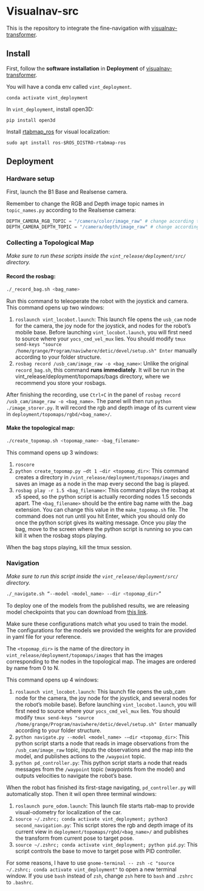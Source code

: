 ﻿# Visualnav-src

This is the repository to integrate the fine-navigation with [visualnav-transformer](https://github.com/robodhruv/visualnav-transformer).

## Install

First, follow the **software installation** in **Deployment** of [visualnav-transformer](https://github.com/robodhruv/visualnav-transformer).

You will have a conda env called `vint_deployment`.

```shell
conda activate vint_deployment
```

In `vint_deployment`, install open3D:

```shell
pip install open3d
```

Install [rtabmap_ros](https://github.com/introlab/rtabmap_ros) for visual localization:

```shell
sudo apt install ros-$ROS_DISTRO-rtabmap-ros
```

## Deployment

### Hardware setup

First, launch the B1 Base and Realsense camera.

Remember to change the RGB and Depth image topic names in `topic_names.py` according to the Realsense camera:

```python
DEPTH_CAMERA_RGB_TOPIC = "/camera/color/image_raw" # change according to the Realsense camera
DEPTH_CAMERA_DEPTH_TOPIC = "/camera/depth/image_raw" # change according to the Realsense camera
```

### Collecting a Topological Map

_Make sure to run these scripts inside the `vint_release/deployment/src/` directory._

#### Record the rosbag:

```bash
./_record_bag.sh <bag_name>
```

Run this command to teleoperate the robot with the joystick and camera. This command opens up two windows:

1. `roslaunch vint_locobot.launch`: This launch file opens the `usb_cam` node for the camera, the joy node for the joystick, and nodes for the robot’s mobile base.
   Before launching `vint_locobot.launch`, you will first need to source where your `yocs_cmd_vel_mux` lies. You should modify `tmux send-keys "source /home/grange/Program/naviwhere/detic/devel/setup.sh" Enter` manually according to your folder structure.
2. `rosbag record /usb_cam/image_raw -o <bag_name>`:  Unlike the original `record_bag.sh`, this command **runs immediately**. It will be run in the vint_release/deployment/topomaps/bags directory, where we recommend you store your rosbags.

After finishing the recording, use `Ctrl+C` in the panel of `rosbag record /usb_cam/image_raw -o <bag_name>`.  The panel will then run `python ./image_storer.py`. It will record the rgb and depth image of its current view in `deployment/topomaps/rgbd/<bag_name>/`.

#### Make the topological map:

```bash
./create_topomap.sh <topomap_name> <bag_filename>
```

This command opens up 3 windows:

1. `roscore`
2. `python create_topomap.py —dt 1 —dir <topomap_dir>`: This command creates a directory in `/vint_release/deployment/topomaps/images` and saves an image as a node in the map every second the bag is played.
3. `rosbag play -r 1.5 <bag_filename>`: This command plays the rosbag at x5 speed, so the python script is actually recording nodes 1.5 seconds apart. The `<bag_filename>` should be the entire bag name with the .bag extension. You can change this value in the `make_topomap.sh` file. The command does not run until you hit Enter, which you should only do once the python script gives its waiting message. Once you play the bag, move to the screen where the python script is running so you can kill it when the rosbag stops playing.

When the bag stops playing, kill the tmux session.

### Navigation

_Make sure to run this script inside the `vint_release/deployment/src/` directory._

```bash
./_navigate.sh “--model <model_name> --dir <topomap_dir>”
```

To deploy one of the models from the published results, we are releasing model checkpoints that you can download from [this link](https://drive.google.com/drive/folders/1a9yWR2iooXFAqjQHetz263--4_2FFggg?usp=sharing).

Make sure these configurations match what you used to train the model. The configurations for the models we provided the weights for are provided in yaml file for your reference.

The `<topomap_dir>` is the name of the directory in `vint_release/deployment/topomaps/images` that has the images corresponding to the nodes in the topological map. The images are ordered by name from 0 to N.

This command opens up 4 windows:

1. `roslaunch vint_locobot.launch`: This launch file opens the usb_cam node for the camera, the joy node for the joystick, and several nodes for the robot’s mobile base).
   Before launching `vint_locobot.launch`, you will first need to source where your `yocs_cmd_vel_mux` lies. You should modify `tmux send-keys "source /home/grange/Program/naviwhere/detic/devel/setup.sh" Enter` manually according to your folder structure.
2. `python navigate.py --model <model_name> -—dir <topomap_dir>`: This python script starts a node that reads in image observations from the `/usb_cam/image_raw` topic, inputs the observations and the map into the model, and publishes actions to the `/waypoint` topic.
3. `python pd_controller.py`: This python script starts a node that reads messages from the `/waypoint` topic (waypoints from the model) and outputs velocities to navigate the robot’s base.

When the robot has finished its first-stage navigating,  `pd_controller.py` will automatically stop. Then it wil open three terminal windows:

1. `roslaunch pure_odom.launch`: This launch file starts rtab-map to provide visual-odometry for localization of the car.
2. `source ~/.zshrc; conda activate vint_deployment; python3 second_navigation.py`: This script stores the rgb and depth image of its current view in `deployment/topomaps/rgbd/<bag_name>/` and publishes the transform from current pose to target pose.
3. `source ~/.zshrc; conda activate vint_deployment; python pid.py`: This script controls the base to move to target pose with PID controller.

For some reasons, I have to use `gnome-terminal -- zsh -c "source ~/.zshrc; conda activate vint_deployment"` to open a new terminal window. If you use `bash` instead of `zsh`, change `zsh` here to `bash` and `.zshrc` to `.bashrc`.
